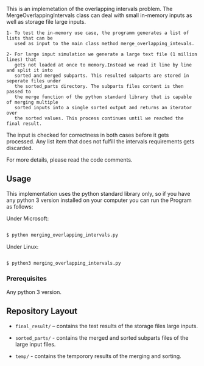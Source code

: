 This is an implemetation of the overlapping intervals problem.
The MergeOverlappingIntervals class can deal with small in-memory inputs as well as storage file large inputs.

	1- To test the in-memory use case, the programm generates a list of lists that can be
	   used as input to the main class method merge_overlapping_intevals.

	2- For large input simulation we generate a large text file (1 million lines) that 
	   gets not loaded at once to memory.Instead we read it line by line and split it into
	   sorted and merged subparts. This resulted subparts are stored in seperate files under 
	   the sorted_parts directory. The subparts files content is then passed to 
	   the merge function of the python standard library that is capable of merging multiple
	   sorted inputs into a single sorted output and returns an iterator over 
	   the sorted values. This process continues until we reached the final result.

The input is checked for correctness in both cases before it gets processed. Any list item that does not fulfill
the intervals requirements gets discarded.

For more details, please read the code comments.

## Usage
  
This implementation uses the python standard library only, so if you have any python 3 version installed on your computer you can run the Program as follows:

Under Microsoft:

```sh

$ python merging_overlapping_intervals.py

```

Under Linux:

```sh

$ python3 merging_overlapping_intervals.py

```

### Prerequisites

Any python 3 version.

  
## Repository Layout

  

*  `final_result/` – contains the test results of the storage files large inputs.

*  `sorted_parts/` - contains the merged and sorted subparts files of the large input files.

*  `temp/` - contains the temporory results of the merging and sorting.
